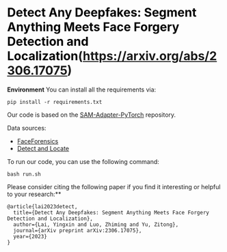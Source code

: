 # <font color="black">Detect Any Deepfakes: Segment Anything Meets Face Forgery Detection and Localization</font>(https://arxiv.org/abs/2306.17075)


**Environment**
You can install all the requirements via:
```
pip install -r requirements.txt

```



Our code is based on the [SAM-Adapter-PyTorch](https://github.com/tianrun-chen/SAM-Adapter-PyTorch) repository.

Data sources:
- [FaceForensics](https://github.com/ondyari/FaceForensics)
- [Detect and Locate](https://github.com/ChenqiKONG/Detect_and_Locate)

To run our code, you can use the following command:

```
bash run.sh
```

Please consider citing the following paper if you find it interesting or helpful to your research:**
```
@article{lai2023detect,
  title={Detect Any Deepfakes: Segment Anything Meets Face Forgery Detection and Localization},
  author={Lai, Yingxin and Luo, Zhiming and Yu, Zitong},
  journal={arXiv preprint arXiv:2306.17075},
  year={2023}
}
```
